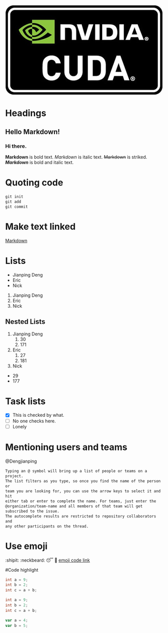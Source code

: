 ![cuda](cuda.jpg)

# Headings

## Hello Markdown!
### Hi there.
**Markdown** is bold text.
*Markdown* is italic text.
~~Markdown~~ is striked.
**_Markdown_** is bold and italic text.

# Quoting code
```
git init
git add
git commit
```

# Make text linked
[Markdown](www.baidu.com)

# Lists
- Jianping Deng
- Eric
- Nick
1. Jianping Deng
2. Eric
3. Nick

## Nested Lists
1. Jianping Deng
	1. 30
	2. 171
2. Eric
	1. 27
	2. 181
3. Nick
  * 29
  * 177

# Task lists
- [x] This is checked by what.
- [ ] No one checks here.
- [ ] Lonely

# Mentioning users and teams
@Dengjianping
```
Typing an @ symbol will bring up a list of people or teams on a project. 
The list filters as you type, so once you find the name of the person or 
team you are looking for, you can use the arrow keys to select it and hit 
either tab or enter to complete the name. For teams, just enter the 
@organization/team-name and all members of that team will get subscribed to the issue.
The autocomplete results are restricted to repository collaborators and 
any other participants on the thread.
```

# Use emoji
:shipit: :neckbeard:
:sleeping: :purple_heart:
[emoji code link](http://www.webpagefx.com/tools/emoji-cheat-sheet/)

#Code highlight
```cpp
int a = 9;
int b = 2;
int c = a + b;
```
```c
int a = 9;
int b = 2;
int c = a + b;
```
```js
var a = 4;
var b = 5;
```